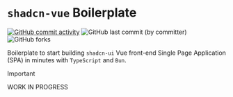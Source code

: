# `shadcn-vue` Boilerplate

<p class="flex gap-1">
  <a href="https://github.com/acfatah/shadcn-vue/commits/main">
    <img alt="GitHub commit activity" src="https://img.shields.io/github/commit-activity/t/acfatah/shadcn-vue?style=flat-square"
  ></a>
  <img alt="GitHub last commit (by committer)" src="https://img.shields.io/github/last-commit/acfatah/shadcn-vue?display_timestamp=committer&style=flat-square">
  <img alt="GitHub forks" src="https://img.shields.io/github/forks/acfatah/shadcn-vue?style=flat-square">
</p>

Boilerplate to start building `shadcn-ui` Vue front-end Single Page Application
(SPA) in minutes with `TypeScript` and `Bun`.

> [!IMPORTANT]
> WORK IN PROGRESS
